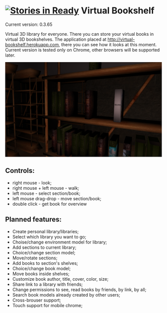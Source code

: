[![Stories in Ready](https://badge.waffle.io/galiaf47/virtualbookshelf.png?label=ready&title=Ready)](https://waffle.io/galiaf47/virtualbookshelf)
Virtual Bookshelf
=
Current version: 0.3.65

Virtual 3D library for everyone. There you can store your virtual books in virtual 3D bookshelves. 
The application placed at http://virtual-bookshelf.herokuapp.com, there you can see how it looks at this moment.
Current version is tested only on Chrome, other browsers will be supported later.

![Screenshot](/screenshot.png "Screenshot")

Controls:
-
- right mouse - look;
- right mouse + left mouse - walk;
- left mouse - select section/book;
- left mouse drag-drop - move section/book;
- double click - get book for overview

Planned features:
-
- Create personal library/libraries;
- Select which library you want to go;
- Choise/change environment model for library;
- Add sections to current library;
- Choice/change section model;
- Move/rotate sections;
- Add books to section's shelves;
- Choice/change book model;
- Move books inside shelves;
- Customize book author, title, cover, color, size;
- Share link to a library with friends;
- Change permissions to see, read books by friends, by link, by all;
- Search book models already created by other users;
- Cross-brouser support;
- Touch support for mobile chrome;
